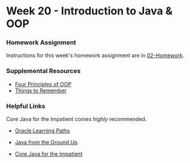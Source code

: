 # Week 20 - Introduction to Java & OOP

### Homework Assignment

Instructions for this week's homework assignment are in [02-Homework](02-Homework/Instructions).

### Supplemental Resources

* [Four Principles of OOP](03-Supplemental/FourPrinciplesOfOOP.md)
* [Things to Remember](03-Supplemental/ThingsToRemember.md)

### Helpful Links

Core Java for the Impatient comes _highly_ recommended.

* [Oracle Learning Paths](https://docs.oracle.com/javase/tutorial/tutorialLearningPaths.html)

* [Java from the Ground Up](http://www.javaworld.com/article/2076075/learn-java/core-java-learn-java-from-the-ground-up.html)

* [Core Java for the Impatient](http://www.jfn.ac.lk/sci/csc/images/books/Core%20Java%20for%20the%20Impatient%20-%20Cay%20S.%20Horstmann-526pp.pdf)

